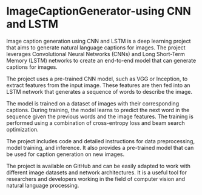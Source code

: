 # ImageCaptionGenerator-using CNN and LSTM

Image caption generation using CNN and LSTM is a deep learning project that aims to generate natural language captions for images. The project leverages Convolutional Neural Networks (CNNs) and Long Short-Term Memory (LSTM) networks to create an end-to-end model that can generate captions for images.

The project uses a pre-trained CNN model, such as VGG or Inception, to extract features from the input image. These features are then fed into an LSTM network that generates a sequence of words to describe the image.

The model is trained on a dataset of images with their corresponding captions. During training, the model learns to predict the next word in the sequence given the previous words and the image features. The training is performed using a combination of cross-entropy loss and beam search optimization.

The project includes code and detailed instructions for data preprocessing, model training, and inference. It also provides a pre-trained model that can be used for caption generation on new images.

The project is available on GitHub and can be easily adapted to work with different image datasets and network architectures. It is a useful tool for researchers and developers working in the field of computer vision and natural language processing.

